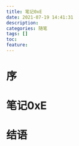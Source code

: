 ```yaml
---
title: 笔记0xE
date: 2021-07-19 14:41:31
description: 
categories: 随笔
tags: [] 
toc: 
feature: 
---
```


# 序
<!-- more -->

# 笔记0xE

# 结语